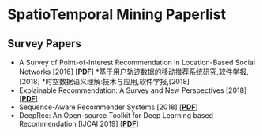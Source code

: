 # SpatioTemporal Mining Paperlist 

## Survey Papers
* A Survey of Point-of-Interest Recommendation in Location-Based Social Networks [2016] [[__PDF__](https://www.aaai.org/ocs/index.php/WS/AAAIW15/paper/viewFile/10132/10253)]
*基于用户轨迹数据的移动推荐系统研究,软件学报,[2018]
*时空数据语义理解:技术与应用,软件学报,[2018]
* Explainable Recommendation: A Survey and New Perspectives [2018] [[__PDF__]](https://arxiv.org/pdf/1804.11192.pdf)
* Sequence-Aware Recommender Systems [2018] [[__PDF__]](https://arxiv.org/pdf/1802.08452.pdf)
* DeepRec: An Open-source Toolkit for Deep Learning based Recommendation [IJCAI 2019] [[__PDF__]](https://arxiv.org/pdf/1905.10536.pdf)
